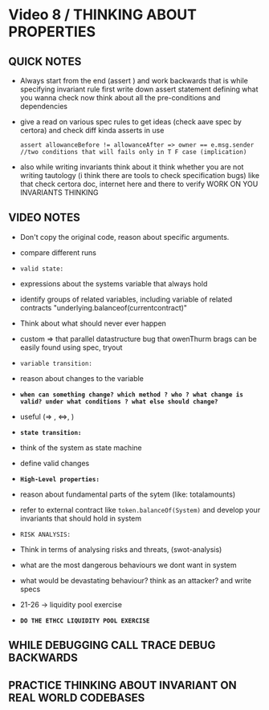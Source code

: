 # Video 8 / THINKING ABOUT PROPERTIES

## QUICK NOTES

- Always start from the end (assert ) and work backwards
  that is while specifying invariant rule first write down assert
  statement defining what you wanna check now think about all the 
  pre-conditions and dependencies

- give a read on various spec rules to get ideas (check aave spec by certora)
  and check diff kinda asserts in use
  ```solidity
  assert allowanceBefore != allowanceAfter => owner == e.msg.sender 
  //two conditions that will fails only in T F case (implication)
  ```

- also while writing invariants think about it think whether you are not
  writing tautology (i think there are tools to check specification bugs) 
  like that check certora doc, internet here and there to verify
  WORK ON YOU INVARIANTS THINKING

## VIDEO NOTES  
- Don't copy the original code, reason about specific arguments.
- compare different runs
- `valid state:`
- expressions about the systems variable that always hold
- identify groups of related variables, including variable of related contracts "underlying.balanceof(currentcontract)"
- Think about what should never ever happen
- custom => that parallel datastructure bug that owenThurm brags can be easily found using spec, tryout
- `variable transition:`
- reason about changes to the variable
- **`when can something change? which method ? who ? what change is valid? under what conditions ? what else should change?`**
- useful (=> , <=>, ) 
- **`state transition:`**
- think of the system as state machine
- define valid changes
- **`High-Level properties:`**
- reason about fundamental parts of the sytem (like: totalamounts)
- refer to external contract like `token.balanceOf(System)` and develop your
  invariants that should hold in system

- `RISK ANALYSIS:`
- Think in terms of analysing risks and threats, (swot-analysis)
- what are the most dangerous behaviours we dont want in system
- what would be devastating behaviour? think as an attacker? and write specs
- 21-26 -> liquidity pool exercise
- **`DO THE ETHCC LIQUIDITY POOL EXERCISE`**

## WHILE DEBUGGING CALL TRACE DEBUG BACKWARDS

## PRACTICE THINKING ABOUT INVARIANT ON REAL WORLD CODEBASES